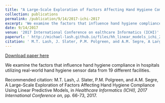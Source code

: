 ```yaml
---
title: "A Large-Scale Exploration of Factors Affecting Hand Hygiene Compliance Using Linear Predictive Models"
collection: publications
permalink: /publication/9/14/2017-ichi-2017
excerpt: 'We examine the factors that influence hand hygiene compliance in hospitals utilizing real-world hand hygiene sensor data from 19 different facilities. '
date: 9/14/2017
venue: '2017 International Conference on ealthcare Informatics (ICHI)'
paperurl: ' http://michael-lash.github.io/files/hh_linear_models_ichi_2017_pub.pdf'
citation: ' M.T. Lash, J. Slater, P.M. Polgreen, and A.M. Segre, A Large-Scale Exploration of Factors Affecting Hand Hygiene Compliance Using Linear Predictive Models, in <i>Healthcare Informatics (ICHI), 2017 International Conference on</i>, pp. 66-73, 2017.'
---
```


<a href=' http://michael-lash.github.io/files/hh_linear_models_ichi_2017_pub.pdf'>Download paper here</a>

We examine the factors that influence hand hygiene compliance in hospitals utilizing real-world hand hygiene sensor data from 19 different facilities. 

Recommended citation:  M.T. Lash, J. Slater, P.M. Polgreen, and A.M. Segre, A Large-Scale Exploration of Factors Affecting Hand Hygiene Compliance Using Linear Predictive Models, in <i>Healthcare Informatics (ICHI), 2017 International Conference on</i>, pp. 66-73, 2017.